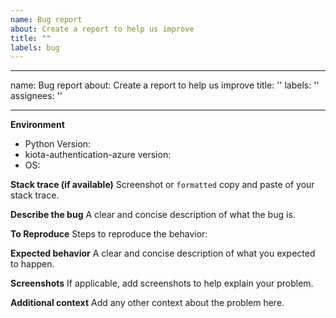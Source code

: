 ```yaml
---
name: Bug report
about: Create a report to help us improve
title: ""
labels: bug
---
```


---

name: Bug report
about: Create a report to help us improve
title: ''
labels: ''
assignees: ''

---

**Environment**

- Python Version:
- kiota-authentication-azure version:
- OS:

**Stack trace (if available)**
Screenshot or `formatted` copy and paste of your stack trace.

**Describe the bug**
A clear and concise description of what the bug is.

**To Reproduce**
Steps to reproduce the behavior:

**Expected behavior**
A clear and concise description of what you expected to happen.

**Screenshots**
If applicable, add screenshots to help explain your problem.

**Additional context**
Add any other context about the problem here.